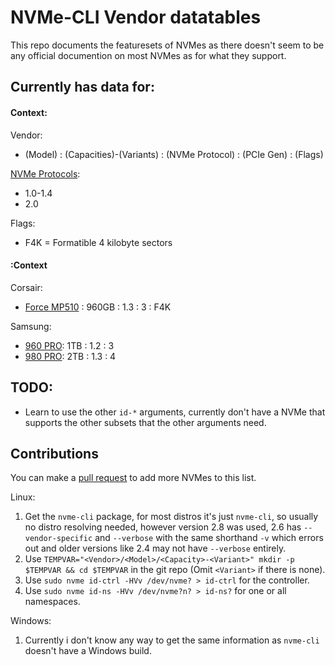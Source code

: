 # NVMe-CLI Vendor datatables

This repo documents the featuresets of NVMes as there doesn't seem to be any official documention on most NVMes as for what they support.

## Currently has data for:

#### Context:

Vendor:
* (Model) : (Capacities)-(Variants) : (NVMe Protocol) : (PCIe Gen) : (Flags)

[NVMe Protocols](https://nvmexpress.org/specification/nvm-express-base-specification):
* 1.0-1.4
* 2.0

Flags:
* F4K = Formatible 4 kilobyte sectors

#### :Context

Corsair:
* [Force MP510](https://pcpartpicker.com/product/BVbCmG) : 960GB : 1.3 : 3 : F4K

Samsung:
* [960 PRO](https://pcpartpicker.com/product/C3mxFT): 1TB : 1.2 : 3
* [980 PRO](https://pcpartpicker.com/product/f3cRsY): 2TB : 1.3 : 4

## TODO:

* Learn to use the other `id-*` arguments, currently don't have a NVMe that supports the other subsets that the other arguments need.

## Contributions
You can make a [pull request](https://docs.github.com/en/pull-requests/collaborating-with-pull-requests/proposing-changes-to-your-work-with-pull-requests/creating-a-pull-request) to add more NVMes to this list.

Linux:
1. Get the `nvme-cli` package, for most distros it's just `nvme-cli`, so usually no distro resolving needed, however version 2.8 was used, 2.6 has `--vendor-specific` and `--verbose` with the same shorthand `-v` which errors out and older versions like 2.4 may not have `--verbose` entirely.
2. Use `TEMPVAR="<Vendor>/<Model>/<Capacity>-<Variant>" mkdir -p $TEMPVAR && cd $TEMPVAR` in the git repo (Omit `<Variant>` if there is none).
3. Use `sudo nvme id-ctrl -HVv /dev/nvme? > id-ctrl` for the controller.
4. Use `sudo nvme id-ns -HVv /dev/nvme?n? > id-ns?` for one or all namespaces.

Windows:
1. Currently i don't know any way to get the same information as `nvme-cli` doesn't have a Windows build.
